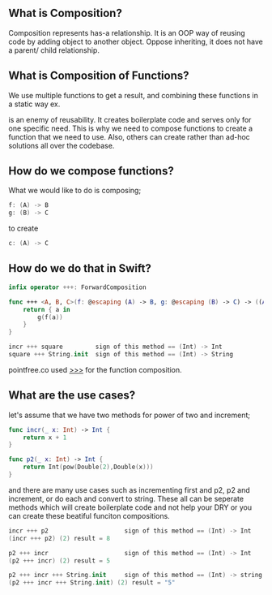 ## What is Composition?
Composition represents has-a relationship. It is an OOP way of reusing code by adding object to another object. Oppose inheriting, it does not have a parent/ child relationship. 

## What is Composition of Functions?
We use multiple functions to get a result, and combining these functions in a static way ex.

is an enemy of reusability. It creates boilerplate code and serves only for one specific need. 
This is why we need to compose functions to create a function that we need to use. Also, others can create rather than ad-hoc solutions all over the codebase.

## How do we compose functions?
What we would like to do is composing;
```swift
f: (A) -> B
g: (B) -> C
```
to create
```swift
c: (A) -> C
```

## How do we do that in Swift?
```swift
infix operator +++: ForwardComposition

func +++ <A, B, C>(f: @escaping (A) -> B, g: @escaping (B) -> C) -> ((A) -> C) {
    return { a in
        g(f(a))
    }
}

incr +++ square   		sign of this method == (Int) -> Int
square +++ String.init  sign of this method == (Int) -> String
```
pointfree.co used [>>>](https://www.pointfree.co/episodes/ep1-functions) for the function composition. 

## What are the use cases?
let's assume that we have two methods for power of two and increment;
```swift
func incr(_ x: Int) -> Int {
    return x + 1
}

func p2(_ x: Int) -> Int {
    return Int(pow(Double(2),Double(x)))
}
```

and there are many use cases such as incrementing first and p2, p2 and increment, or do each and convert to string. These all can be seperate methods which will create boilerplate code and not help your DRY or you can create these beatiful funciton compositions.

```swift
incr +++ p2 					sign of this method == (Int) -> Int
(incr +++ p2) (2) result = 8

p2 +++ incr 					sign of this method == (Int) -> Int
(p2 +++ incr) (2) result = 5

p2 +++ incr +++ String.init 	sign of this method == (Int) -> string
(p2 +++ incr +++ String.init) (2) result = "5"

```

